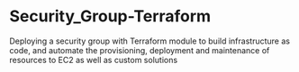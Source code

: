 # Security_Group-Terraform
Deploying a security group with Terraform module to build infrastructure as code, and automate the provisioning, deployment and maintenance of resources to EC2 as well as custom solutions
